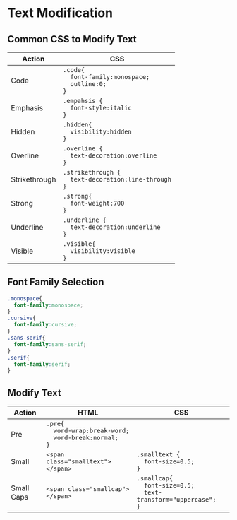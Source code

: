 # Text Modification

## Common CSS to Modify Text
| Action | CSS |  
| --- | --- |  
| Code | `.code{` <BR> `  font-family:monospace;` <BR> `  outline:0;` <BR> `}` |  
| Emphasis | `.empahsis {` <BR> `  font-style:italic` <BR> `}` |  
| Hidden | `.hidden{` <BR> `  visibility:hidden` <BR> `}` |  
| Overline | `.overline {` <BR> `  text-decoration:overline` <BR> `}` |  
| Strikethrough | `.strikethrough {` <BR> `  text-decoration:line-through` <BR> `}` |  
| Strong | `.strong{` <BR> `  font-weight:700` <BR> `}` | 
| Underline | `.underline {` <BR> `  text-decoration:underline` <BR> `}` |  
| Visible | `.visible{` <BR> `  visibility:visible` <BR> `}` |  

## Font Family Selection
```css
.monospace{  
  font-family:monospace;  
}
.cursive{  
  font-family:cursive;  
}  
.sans-serif{  
  font-family:sans-serif;  
}  
.serif{  
  font-family:serif;  
}  
```

## Modify Text
| Action | HTML | CSS |  
| --- | --- | --- |  
| Pre | `.pre{` <BR> `  word-wrap:break-word;` <BR> `  word-break:normal;` <BR> `}` |  
| Small | `<span class="smalltext"></span>` | `.smalltext {` <BR> `  font-size=0.5;` <BR> `}` |  
| Small Caps | `<span class="smallcap"></span>` | `.smallcap{` <BR> `  font-size=0.5;` <BR> `  text-transform="uppercase";` <BR> `}` |  

